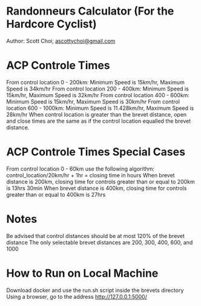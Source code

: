 # Randonneurs Calculator (For the Hardcore Cyclist)

Author: Scott Choi, ascottychoi@gmail.com

# ACP Controle Times
From control location 0 - 200km: Minimum Speed is 15km/hr, Maximum Speed is 34km/hr 
From control location 200 - 400km: Minimum Speed is 15km/hr, Maximum Speed is 32km/hr 
From control location 400 - 600km: Minimum Speed is 15km/hr, Maximum Speed is 30km/hr 
From control location 600 - 1000km: Minimum Speed is 11.428km/hr, Maximum Speed is 28km/hr 
When control location is greater than the brevet distance, open and close times are the same as if the control location equalled the brevet distance.

# ACP Controle Times Special Cases
From control location 0 - 60km use the following algorithm: control_location/20km/hr + 1hr = closing time in hours
When brevet distance is 200km, closing time for controls greater than or equal to 200km is 13hrs 30min
When brevet distance is 400km, closing time for controls greater than or equal to 400km is 27hrs

# Notes
Be advised that control distances should be at most 120% of the brevet distance
The only selectable brevet distances are 200, 300, 400, 600, and 1000

# How to Run on Local Machine
Download docker and use the run.sh script inside the brevets directory
Using a browser, go to the address http://127.0.0.1:5000/
